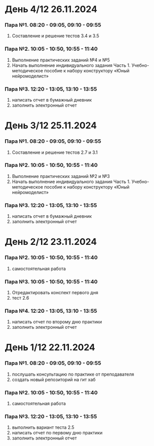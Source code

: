 # День 4/12 26.11.2024
### Пара №1. 08:20 - 09:05, 09:10 - 09:55
1. Составление и решение тестов 3.4 и 3.5
### Пара №2. 10:05 - 10:50, 10:55 - 11:40
1. Выполнение практических заданий №4 и №5
2. Начать выполнение индивидуального задания Часть 1. Учебно-методическое пособие к набору конструктору «Юный нейромоделист»
### Пара №3. 12:20 - 13:05, 13:10 - 13:55
1. написать отчет в бумажный дневник
2. заполнить электронный отчет

# День 3/12 25.11.2024
### Пара №1. 08:20 - 09:05, 09:10 - 09:55
1. Составление и решение тестов 2.7 и 3.1
### Пара №2. 10:05 - 10:50, 10:55 - 11:40
1. Выполнение практических заданий №2 и №3
2. Начать выполнение индивидуального задания Часть 1. Учебно-методическое пособие к набору конструктору «Юный нейромоделист»
### Пара №3. 12:20 - 13:05, 13:10 - 13:55
1. написать отчет в бумажный дневник
2. заполнить электронный отчет

# День 2/12 23.11.2024
### Пара №2. 10:05 - 10:50, 10:55 - 11:40
1) самостоятельная работа
### Пара №3. 10:05 - 10:50, 10:55 - 11:40
1) Отредактировать конспект первого дня
2) тест 2.6
### Пара №4. 12:20 - 13:05, 13:10 - 13:55
1) написать отчет по второму дню практики
2) заполнить электронный отчет

# День 1/12 22.11.2024
### Пара №1. 08:20 - 09:05, 09:10 - 09:55
1. послушать консультацию по практике от преподавателя
2. создать новый репозиторий на гит хаб
### Пара №2. 10:05 - 10:50, 10:55 - 11:40
1. самостоятельная работа
### Пара №3. 12:20 - 13:05, 13:10 - 13:55
1. выполнить вариант теста 2.5
2. написать отчет по первому дню практики
3. заполнить электронный отчет
